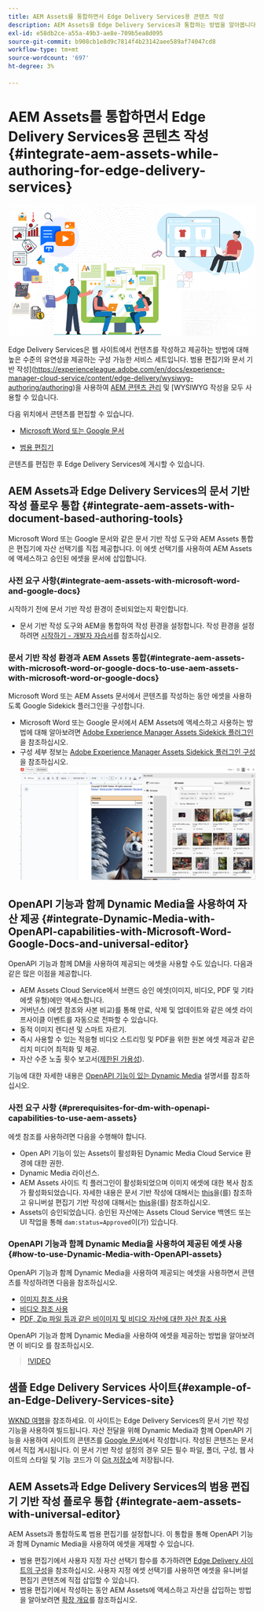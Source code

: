 ```yaml
---
title: AEM Assets를 통합하면서 Edge Delivery Services용 콘텐츠 작성
description: AEM Assets을 Edge Delivery Services과 통합하는 방법을 알아봅니다. 이 통합을 통해 AEM Assets을 Microsoft Word 및 Google 문서와 통합하고, AEM Assets을 범용 편집기와 통합하고, Dynamic Media을 OpenAPI 기능과 통합하고, Dynamic Media을 OpenAPI 기능과 통합하여 Microsoft Word 및 Google 문서를 통합할 수 있습니다.
exl-id: e58db2ce-a55a-49b3-ae8e-709b5ea8d095
source-git-commit: b908cb1e8d9c7814f4b23142aee589af74047cd8
workflow-type: tm+mt
source-wordcount: '697'
ht-degree: 3%

---
```


# AEM Assets를 통합하면서 Edge Delivery Services용 콘텐츠 작성 {#integrate-aem-assets-while-authoring-for-edge-delivery-services}

![EDS2](/help/assets/assets/EDS2.png)

Edge Delivery Services은 웹 사이트에서 컨텐츠를 작성하고 제공하는 방법에 대해 높은 수준의 유연성을 제공하는 구성 가능한 서비스 세트입니다. 범용 편집기와 문서 기반 작성](https://experienceleague.adobe.com/en/docs/experience-manager-cloud-service/content/edge-delivery/wysiwyg-authoring/authoring)을 사용하여 [AEM 콘텐츠 관리](/help/sites-cloud/authoring/author-publish.md) 및 [WYSIWYG 작성을 모두 사용할 수 있습니다.

다음 위치에서 콘텐츠를 편집할 수 있습니다.

* [Microsoft Word 또는 Google 문서](#integrate-aem-assets-with-document-based-authoring-tools)

* [범용 편집기](#integrate-aem-assets-with-universal-editor)

콘텐츠를 편집한 후 Edge Delivery Services에 게시할 수 있습니다.

## AEM Assets과 Edge Delivery Services의 문서 기반 작성 플로우 통합 {#integrate-aem-assets-with-document-based-authoring-tools}

Microsoft Word 또는 Google 문서와 같은 문서 기반 작성 도구와 AEM Assets 통합은 편집기에 자산 선택기를 직접 제공합니다. 이 에셋 선택기를 사용하여 AEM Assets에 액세스하고 승인된 에셋을 문서에 삽입합니다.

### 사전 요구 사항{#integrate-aem-assets-with-microsoft-word-and-google-docs}

시작하기 전에 문서 기반 작성 환경이 준비되었는지 확인합니다.

* 문서 기반 작성 도구와 AEM을 통합하여 작성 환경을 설정합니다. 작성 환경을 설정하려면 [시작하기 - 개발자 자습서](https://www.aem.live/developer/tutorial)를 참조하십시오.

### 문서 기반 작성 환경과 AEM Assets 통합{#integrate-aem-assets-with-microsoft-word-or-google-docs-to-use-aem-assets-with-microsoft-word-or-google-docs}

Microsoft Word 또는 AEM Assets 문서에서 콘텐츠를 작성하는 동안 에셋을 사용하도록 Google Sidekick 플러그인을 구성합니다.

* Microsoft Word 또는 Google 문서에서 AEM Assets에 액세스하고 사용하는 방법에 대해 알아보려면 [Adobe Experience Manager Assets Sidekick 플러그인](https://www.aem.live/docs/aem-assets-sidekick-plugin#using-experience-manager-assets-for-website-authors)을 참조하십시오.
* 구성 세부 정보는 [Adobe Experience Manager Assets Sidekick 플러그인 구성](https://www.aem.live/developer/configuring-aem-assets-sidekick-plugin)을 참조하십시오.
  ![my-assets-sidebar](/help/assets/assets/my-assets-sidebar.png)

## OpenAPI 기능과 함께 Dynamic Media을 사용하여 자산 제공 {#integrate-Dynamic-Media-with-OpenAPI-capabilities-with-Microsoft-Word-Google-Docs-and-universal-editor}

OpenAPI 기능과 함께 DM을 사용하여 제공되는 에셋을 사용할 수도 있습니다. 다음과 같은 많은 이점을 제공합니다.

* AEM Assets Cloud Service에서 브랜드 승인 에셋(이미지, 비디오, PDF 및 기타 에셋 유형)에만 액세스합니다.
* 거버넌스 (에셋 참조와 사본 비교)를 통해 만료, 삭제 및 업데이트와 같은 에셋 라이프사이클 이벤트를 자동으로 전파할 수 있습니다.
* 동적 이미지 렌디션 및 스마트 자르기.
* 즉시 사용할 수 있는 적응형 비디오 스트리밍 및 PDF을 위한 원본 에셋 제공과 같은 리치 미디어 최적화 및 제공.
* 자산 수준 노출 횟수 보고서([제한된 가용성](/help/assets/manage-reports-assets-view.md#dynamic-media-delivery-reports)).

기능에 대한 자세한 내용은 [OpenAPI 기능이 있는 Dynamic Media](https://experienceleague.adobe.com/en/docs/experience-manager-cloud-service/content/assets/dynamicmedia/dynamic-media-open-apis/dynamic-media-open-apis-overview) 설명서를 참조하십시오.

### 사전 요구 사항 {#prerequisites-for-dm-with-openapi-capabilities-to-use-aem-assets}

에셋 참조를 사용하려면 다음을 수행해야 합니다.

* Open API 기능이 있는 Assets이 활성화된 Dynamic Media Cloud Service 환경에 대한 권한.
* Dynamic Media 라이선스.
* AEM Assets 사이드 킥 플러그인이 활성화되었으며 이미지 에셋에 대한 복사 참조가 활성화되었습니다. 자세한 내용은 문서 기반 작성에 대해서는 [this](https://www.aem.live/developer/configuring-aem-assets-sidekick-plugin#copymode)을(를) 참조하고 유니버설 편집기 기반 작성에 대해서는 [this](https://developer.adobe.com/uix/docs/extension-manager/extension-developed-by-adobe/configurable-asset-picker/#extension-overview)을(를) 참조하십시오.
* Assets이 승인되었습니다. 승인된 자산에는 Assets Cloud Service 백엔드 또는 UI 작업을 통해 `dam:status=Approved`이(가) 있습니다.

### OpenAPI 기능과 함께 Dynamic Media을 사용하여 제공된 에셋 사용{#how-to-use-Dynamic-Media-with-OpenAPI-assets}

OpenAPI 기능과 함께 Dynamic Media을 사용하여 제공되는 에셋을 사용하면서 콘텐츠를 작성하려면 다음을 참조하십시오.

* [이미지 참조 사용](https://www.aem.live/docs/aem-assets-sidekick-plugin#using-image-references-when-authoring-content)
* [비디오 참조 사용](https://www.aem.live/docs/aem-assets-sidekick-plugin#using-video-references-when-authoring-content)
* [PDF, Zip 파일 등과 같은 비이미지 및 비디오 자산에 대한 자산 참조 사용](https://www.aem.live/docs/aem-assets-sidekick-plugin#using-asset-references-for-pdf-zip-etc-when-authoring-content)

OpenAPI 기능과 함께 Dynamic Media을 사용하여 에셋을 제공하는 방법을 알아보려면 이 비디오 를 참조하십시오.

>[!VIDEO](https://video.tv.adobe.com/v/3441155)

## 샘플 Edge Delivery Services 사이트{#example-of-an-Edge-Delivery-Services-site}

[WKND 여행](https://aem-dynamicmedia-demo--dm--hlxsites.aem.live/travel-hospitality/wknd-trvl-home)을 참조하세요. 이 사이트는 Edge Delivery Services의 문서 기반 작성 기능을 사용하여 빌드됩니다. 자산 전달을 위해 Dynamic Media과 함께 OpenAPI 기능을 사용하여 사이트의 콘텐츠를 [Google 문서](https://drive.google.com/drive/folders/1HCCHRWp4HJIXW_cUv5cRDQ5DzzqiZsXT)에서 작성합니다. 작성된 콘텐츠는 문서에서 직접 게시됩니다. 이 문서 기반 작성 설정의 경우 모든 필수 파일, 폴더, 구성, 웹 사이트의 스타일 및 기능 코드가 이 [Git 저장소](https://github.com/hlxsites/franklin-assets-selector/tree/aem-dynamicmedia-demo/blocks)에 저장됩니다.

## AEM Assets과 Edge Delivery Services의 범용 편집기 기반 작성 플로우 통합 {#integrate-aem-assets-with-universal-editor}

AEM Assets과 통합하도록 범용 편집기를 설정합니다. 이 통합을 통해 OpenAPI 기능과 함께 Dynamic Media을 사용하여 에셋을 게재할 수 있습니다.

* 범용 편집기에서 사용자 지정 자산 선택기 함수를 추가하려면 [Edge Delivery 사이트의 구성](https://developer.adobe.com/uix/docs/extension-manager/extension-developed-by-adobe/configurable-asset-picker/#configuration-in-edge-delivery-site)을 참조하십시오. 사용자 지정 에셋 선택기를 사용하면 에셋을 유니버설 편집기 콘텐츠에 직접 삽입할 수 있습니다.
* 범용 편집기에서 작성하는 동안 AEM Assets에 액세스하고 자산을 삽입하는 방법을 알아보려면 [확장 개요](https://developer.adobe.com/uix/docs/extension-manager/extension-developed-by-adobe/configurable-asset-picker/#extension-overview)를 참조하십시오.
